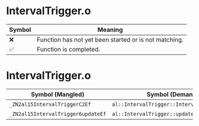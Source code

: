 # IntervalTrigger.o
| Symbol | Meaning 
| ------------- | ------------- 
| :x: | Function has not yet been started or is not matching. 
| :white_check_mark: | Function is completed. 


# IntervalTrigger.o
| Symbol (Mangled) | Symbol (Demangled) | Decompiled? |
| ------------- |  ------------- | ------------- |
| `_ZN2al15IntervalTriggerC2Ef` | `al::IntervalTrigger::IntervalTrigger(float)` | :x: |
| `_ZN2al15IntervalTrigger6updateEf` | `al::IntervalTrigger::update(float)` | :x: |
